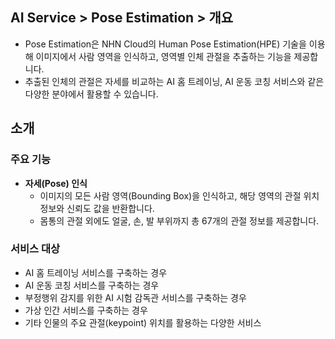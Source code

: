 ## AI Service > Pose Estimation > 개요

* Pose Estimation은 NHN Cloud의 Human Pose Estimation(HPE) 기술을 이용해 이미지에서 사람 영역을 인식하고, 영역별 인체 관절을 추출하는 기능을 제공합니다.
* 추출된 인체의 관절은 자세를 비교하는 AI 홈 트레이닝, AI 운동 코칭 서비스와 같은 다양한 분야에서 활용할 수 있습니다.

## 소개

### 주요 기능

* **자세(Pose) 인식**
    * 이미지의 모든 사람 영역(Bounding Box)을 인식하고, 해당 영역의 관절 위치 정보와 신뢰도 값을 반환합니다.
    * 몸통의 관절 외에도 얼굴, 손, 발 부위까지 총 67개의 관절 정보를 제공합니다.


### 서비스 대상
* AI 홈 트레이닝 서비스를 구축하는 경우
* AI 운동 코칭 서비스를 구축하는 경우
* 부정행위 감지를 위한 AI 시험 감독관 서비스를 구축하는 경우
* 가상 인간 서비스를 구축하는 경우
* 기타 인물의 주요 관절(keypoint) 위치를 활용하는 다양한 서비스
